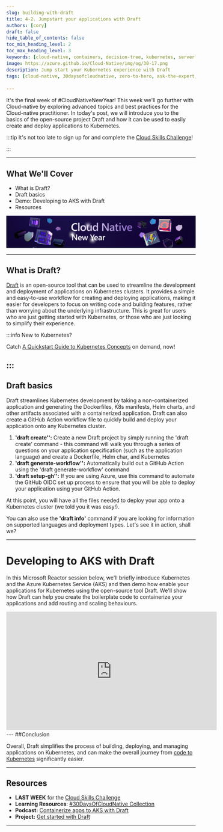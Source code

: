 ```yaml
---
slug: building-with-draft
title: 4-2. Jumpstart your applications with Draft
authors: [cory]
draft: false
hide_table_of_contents: false
toc_min_heading_level: 2
toc_max_heading_level: 3
keywords: [cloud-native, containers, decision-tree, kubernetes, serverless, microservices]
image: https://azure.github.io/Cloud-Native/img/og/30-17.png
description: Jump start your Kubernetes experience with Draft
tags: [cloud-native, 30daysofcloudnative, zero-to-hero, ask-the-expert, azure-kubernetes-service]

---
```


<head>
  <meta name="twitter:url" 
    content="https://azure.github.io/Cloud-Native/cnny-2023/building-with-draft" />
  <meta name="twitter:title" 
    content="Jumpstart your applications with Draft" />
  <meta name="twitter:description" 
    content="Jump start your Kubernetes experience with Draft" />
  <meta name="twitter:image" 
    content="https://azure.github.io/Cloud-Native/img/og/30-17.png" />
  <meta name="twitter:card" content="summary_large_image" />
  <meta name="twitter:creator" 
    content="@cksimming" />
  <meta name="twitter:site" content="@AzureAdvocates" /> 
  <link rel="canonical" 
    href="https://azure.github.io/Cloud-Native/cnny-2023/building-with-draft" />
</head>

It's the final week of #CloudNativeNewYear! This week we'll go further with Cloud-native by exploring advanced topics and best practices for the Cloud-native practitioner. In today's post, we will introduce you to the basics of the open-source project Draft and how it can be used to easily create and deploy applications to Kubernetes. 

:::tip It's not too late to sign up for and complete the [Cloud Skills Challenge](https://aka.ms/CNNY/Challenge)!

:::

---

## What We'll Cover
* What is Draft? 
* Draft basics
* Demo: Developing to AKS with Draft
* Resources

![](./../../static/img/cnny23/hero-banner.png)

--- 
## What is Draft? 

[Draft](https://github.com/azure/draft) is an open-source tool that can be used to streamline the development and deployment of applications on Kubernetes clusters. It provides a simple and easy-to-use workflow for creating and deploying applications, making it easier for developers to focus on writing code and building features, rather than worrying about the underlying infrastructure. This is great for users who are just getting started with Kubernetes, or those who are just looking to simplify their experience.

:::info New to Kubernetes?

Catch [A Quickstart Guide to Kubernetes Concepts](https://info.microsoft.com/ww-ondemand-a-quickstart-guide-to-kubernetes-concepts.html?lcid=en-us) on demand, now!

:::
---
## Draft basics

Draft streamlines Kubernetes development by taking a non-containerized application and generating the Dockerfiles, K8s manifests, Helm charts, and other artifacts associated with a containerized application. Draft can also create a GitHub Action workflow file to quickly build and deploy your application onto any Kubernetes cluster.

1.	**'draft create'':** Create a new Draft project by simply running the 'draft create' command - this command will walk you through a series of questions on your application specification (such as the application language) and create a Dockerfile, Helm char, and Kubernetes 
2.	**'draft generate-workflow'':** Automatically build out a GitHub Action using the 'draft generate-workflow' command
3.	**'draft setup-gh'':** If you are using Azure, use this command to automate the GitHub OIDC set up process to ensure that you will be able to deploy your application using your GitHub Action. 

At this point, you will have all the files needed to deploy your app onto a Kubernetes cluster (we told you it was easy!).

You can also use the **'draft info'** command if you are looking for information on supported languages and deployment types. Let's see it in action, shall we? 

---
# Developing to AKS with Draft

In this Microsoft Reactor session below, we'll briefly introduce Kubernetes and the Azure Kubernetes Service (AKS) and then demo how enable your applications for Kubernetes using the open-source tool Draft. We'll show how Draft can help you create the boilerplate code to containerize your applications and add routing and scaling behaviours. 

<iframe width="560" height="315" src="https://www.youtube.com/watch?v=XDm2dqxGcvo" title="YouTube video player" frameborder="0" allow="accelerometer; autoplay; clipboard-write; encrypted-media; gyroscope; picture-in-picture; web-share" allowfullscreen></iframe> 
---
##Conclusion

Overall, Draft simplifies the process of building, deploying, and managing applications on Kubernetes, and can make the overall journey from [code to Kubernetes](https://techcommunity.microsoft.com/t5/apps-on-azure-blog/code-to-cloud-with-azure-kubernetes-service-aks/ba-p/3669916_) significantly easier. 

___

## Resources
* **LAST WEEK** for the [Cloud Skills Challenge](https://aka.ms/Challenge)
* **Learning Resources**: [#30DaysOfCloudNative Collection](https://aka.ms/CNNY/collection)
* **Podcast:** [Containerize apps to AKS with Draft](https://www.youtube.com/watch?v=3RIulCcDet0)
* **Project:** [Get started with Draft](https://github.com/azure/draft)

---
